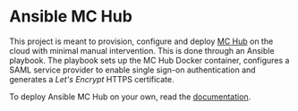 # Ansible MC Hub

This project is meant to provision, configure and deploy [MC Hub](https://github.com/ComputeCanada/mc-hub) on the cloud with minimal manual intervention. This is done through an Ansible playbook. The playbook sets up the MC Hub Docker container, configures a SAML service provider to enable single sign-on authentication and generates a _Let's Encrypt_ HTTPS certificate.

To deploy Ansible MC Hub on your own, read the [documentation](./docs/README.md).
